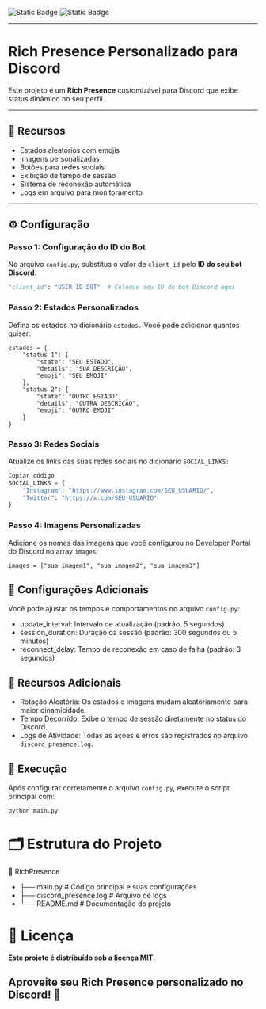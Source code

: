 
![Static Badge](https://img.shields.io/badge/DISCORD-RICH_PRESENCE-blue)
![Static Badge](https://img.shields.io/badge/By%20Athos%20Dev-8A2BE2)

---

# Rich Presence Personalizado para Discord

Este projeto é um **Rich Presence** customizável para Discord que exibe status dinâmico no seu perfil. 

---

## 🎯 Recursos
- Estados aleatórios com emojis
- Imagens personalizadas
- Botões para redes sociais
- Exibição de tempo de sessão
- Sistema de reconexão automática
- Logs em arquivo para monitoramento

---

## ⚙️ Configuração

### Passo 1: Configuração do ID do Bot
No arquivo `config.py`, substitua o valor de `client_id` pelo **ID do seu bot Discord**:
```python
"client_id": "USER ID BOT"  # Coloque seu ID do bot Discord aqui
```
### Passo 2: Estados Personalizados
Defina os estados no dicionário `estados.` Você pode adicionar quantos quiser:
```
estados = {
    "status 1": {
        "state": "SEU ESTADO",
        "details": "SUA DESCRIÇÃO",
        "emoji": "SEU EMOJI"
    },
    "status 2": {
        "state": "OUTRO ESTADO",
        "details": "OUTRA DESCRIÇÃO",
        "emoji": "OUTRO EMOJI"
    }
}
```

### Passo 3: Redes Sociais
Atualize os links das suas redes sociais no dicionário `SOCIAL_LINKS:`

```python
Copiar código
SOCIAL_LINKS = {
    "Instagram": "https://www.instagram.com/SEU_USUARIO/",
    "Twitter": "https://x.com/SEU_USUARIO"
}
```

### Passo 4: Imagens Personalizadas
Adicione os nomes das imagens que você configurou no Developer Portal do Discord no array `images`:
```
images = ["sua_imagem1", "sua_imagem2", "sua_imagem3"]

```

## 🔧 Configurações Adicionais
Você pode ajustar os tempos e comportamentos no arquivo `config.py`:

- update_interval: Intervalo de atualização (padrão: 5 segundos)
- session_duration: Duração da sessão (padrão: 300 segundos ou 5 minutos)
- reconnect_delay: Tempo de reconexão em caso de falha (padrão: 3 segundos)

## 🌟 Recursos Adicionais
- Rotação Aleatória: Os estados e imagens mudam aleatoriamente para maior dinamicidade.
- Tempo Decorrido: Exibe o tempo de sessão diretamente no status do Discord.
- Logs de Atividade: Todas as ações e erros são registrados no arquivo `discord_presence.log`.

## 🚀 Execução
Após configurar corretamente o arquivo `config.py`, execute o script principal com:

```bash
python main.py
```


# 🗂 Estrutura do Projeto

📂 RichPresence
* ├── main.py            # Código principal e suas configurações
* ├── discord_presence.log # Arquivo de logs
* └── README.md          # Documentação do projeto

# 📄 Licença
**Este projeto é distribuído sob a licença MIT.**
## Aproveite seu Rich Presence personalizado no Discord! 🎉
